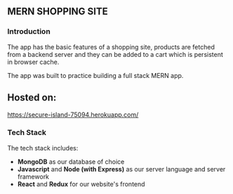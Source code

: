 MERN SHOPPING SITE
-----

### Introduction

The app has the basic features of a shopping site, products are fetched from a backend server and they can be added to a cart which is persistent in browser cache.

The app was built to practice building a full stack MERN app.

## Hosted on:
https://secure-island-75094.herokuapp.com/

### Tech Stack

The tech stack includes:

* **MongoDB** as our database of choice
* **Javascript** and **Node (with Express)** as our server language and server framework
* **React** and **Redux** for our website's frontend